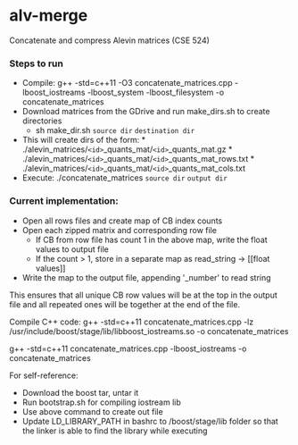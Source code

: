 # alv-merge
Concatenate and compress Alevin matrices (CSE 524)

### Steps to run
* Compile: g++ -std=c++11 -O3 concatenate\_matrices.cpp -lboost\_iostreams -lboost\_system -lboost\_filesystem -o concatenate\_matrices
* Download matrices from the GDrive and run make\_dirs.sh to create directories
	* sh make\_dir.sh `source dir` `destination dir`
* This will create dirs of the form:
        * ./alevin\_matrices/`<id>`\_quants\_mat/`<id>`\_quants\_mat.gz
        * ./alevin\_matrices/`<id>`\_quants\_mat/`<id>`\_quants\_mat\_rows.txt
        * ./alevin\_matrices/`<id>`\_quants\_mat/`<id>`\_quants\_mat\_cols.txt
* Execute: ./concatenate\_matrices `source dir` `output dir`
		   

### Current implementation:
* Open all rows files and create map of CB index counts
* Open each zipped matrix and corresponding row file
  * If CB from row file has count 1 in the above map, write the float values 
    to output file
  * If the count > 1, store in a separate map as read\_string -> [[float values]]
* Write the map to the output file, appending '\_number' to read string

This ensures that all unique CB row values will be at the top in the output file
and all repeated ones will be together at the end of the file.

Compile C++ code:
g++ -std=c++11 concatenate\_matrices.cpp -lz /usr/include/boost/stage/lib/libboost\_iostreams.so -o concatenate\_matrices

g++ -std=c++11 concatenate\_matrices.cpp -lboost\_iostreams -o concatenate\_matrices

For self-reference:
* Download the boost tar, untar it
* Run bootstrap.sh for compiling iostream lib
* Use above command to create out file
* Update LD\_LIBRARY\_PATH in bashrc to /boost/stage/lib folder so that the linker is able to find the library while executing
